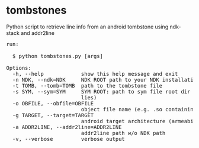 tombstones
==========

Python script to retrieve line info from an android tombstone using ndk-stack and addr2line

<pre>
run:

  $ python tombstones.py [args]

Options:
  -h, --help            show this help message and exit
  -n NDK, --ndk=NDK     NDK ROOT path to your NDK installation
  -t TOMB, --tomb=TOMB  path to the tombstone file
  -s SYM, --sym=SYM     SYM ROOT: path to sym file root dir (where the obfile
                        lies)
  -o OBFILE, --obfile=OBFILE
                        object file name (e.g. .so containing debug symbols)
  -g TARGET, --target=TARGET
                        android target architecture (armeabi armeabi-v7a ...)
  -a ADDR2LINE, --addr2line=ADDR2LINE
                        addr2line path w/o NDK path
  -v, --verbose         verbose output

</pre>
